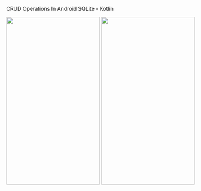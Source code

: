 CRUD Operations In Android SQLite - Kotlin

<img src="https://user-images.githubusercontent.com/16043212/99875942-64178680-2c19-11eb-9a47-7c47c2d7d31e.png" width="250" height="450" />

<img src="https://user-images.githubusercontent.com/16043212/99875963-975a1580-2c19-11eb-9fea-8e999379202d.png" width="250" height="450" />
